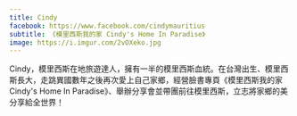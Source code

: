 ```yaml
---
title: Cindy
facebook: https://www.facebook.com/cindymauritius
subtitle: 《模里西斯我的家 Cindy's Home In Paradise》
image: https://i.imgur.com/2vOXeko.jpg
---
```


Cindy，模里西斯在地旅遊達人，擁有一半的模里西斯血統。在台灣出生、模里西斯長大，走跳異國數年之後再次愛上自己家鄉，經營臉書專頁《模里西斯我的家 Cindy's Home In Paradise》、舉辦分享會並帶團前往模里西斯，立志將家鄉的美分享給全世界！